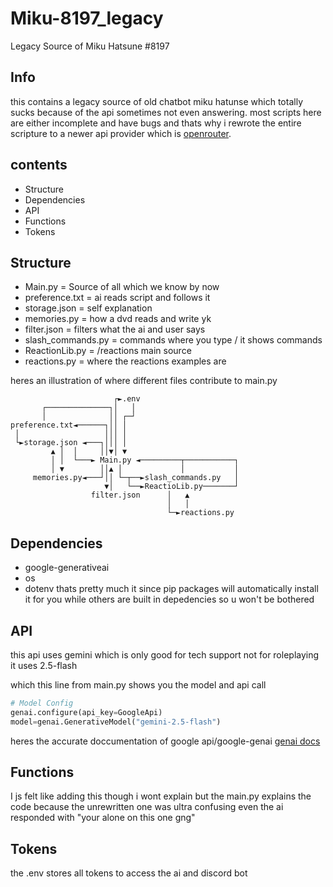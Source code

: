 # Miku-8197_legacy
Legacy Source of Miku Hatsune #8197

## Info
this contains a legacy source of old chatbot miku hatunse which totally sucks because of the api sometimes not even answering.
most scripts here are either incomplete and have bugs and thats why i rewrote the entire scripture to a newer api provider
which is [openrouter](https://openrouter.ai).

## contents
- Structure
- Dependencies
- API
- Functions
- Tokens

## Structure
- Main.py = Source of all which we know by now
- preference.txt = ai reads script and follows it
- storage.json = self explanation
- memories.py = how a dvd reads and write yk
- filter.json = filters what the ai and user says
- slash_commands.py = commands where you type / it shows commands
- ReactionLib.py = /reactions main source
- reactions.py = where the reactions examples are

heres an illustration of where different files contribute to main.py
```
                       ┌►.env                      
       ┌──────────────┐│   │                       
       │              ││ ┌─┘                       
preference.txt◄──────┐││ │                         
 │                   │││ │                         
 └►storage.json ◄───┐│││ │                         
         ▲ │  │     ││▼│ ▼                         
         │ │  └───► Main.py ◄─────────┬───────────┐
         │ ▼        ││▲ │             │           │
     memories.py◄───┘││ └─┬──►slash_commands.py   │
                     ▼│   └──►ReactioLib.py───────┘
                  filter.json      │   ▲           
                                   │   │           
                                   └─►reactions.py 
```

## Dependencies
- google-generativeai
- os
- dotenv
thats pretty much it since pip packages will automatically install it for you
while others are built in depedencies so u won't be bothered

## API
this api uses gemini which is only good for tech support not for roleplaying
it uses 2.5-flash

which this line from main.py shows you the model and api call
```python
# Model Config
genai.configure(api_key=GoogleApi)
model=genai.GenerativeModel("gemini-2.5-flash")
```

heres the accurate doccumentation of google api/google-genai
[genai docs](https://github.com/googleapis/python-genai?tab=readme-ov-file)

## Functions
I js felt like adding this though i wont explain
but the main.py explains the code because the unrewritten one was ultra confusing
even the ai responded with "your alone on this one gng"

## Tokens
the .env stores all tokens to access the ai and discord bot
